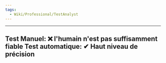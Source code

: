 ```yaml
---
tags:
  - Wiki/Professional/TestAnalyst
---
```


---
Test Manuel: ❌ l'humain n'est pas suffisamment fiable
Test automatique: ✔ Haut niveau de précision
---
